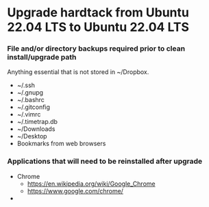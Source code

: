 # Upgrade hardtack from Ubuntu 22.04 LTS to Ubuntu 22.04 LTS

### File and/or directory backups required prior to clean install/upgrade path

Anything essential that is not stored in ~/Dropbox. 
- ~/.ssh
- ~/.gnupg
- ~/.bashrc
- ~/.gitconfig
- ~/.vimrc
- ~/.timetrap.db
- ~/Downloads
- ~/Desktop
- Bookmarks from web browsers

### Applications that will need to be reinstalled after upgrade
- Chrome
  - https://en.wikipedia.org/wiki/Google_Chrome
  - https://www.google.com/chrome/
- 
